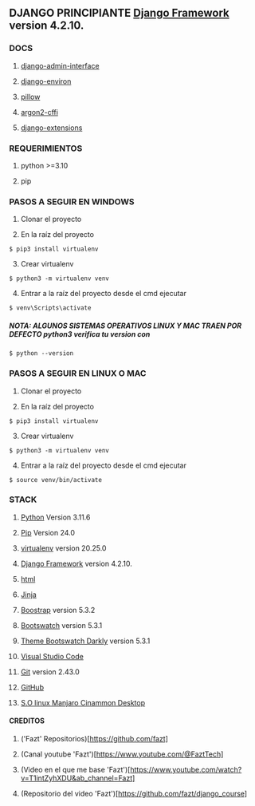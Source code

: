 ## DJANGO PRINCIPIANTE [Django Framework](https://www.djangoproject.com/download/) version 4.2.10.

### DOCS

1. [django-admin-interface](https://pypi.org/project/django-admin-interface/)

2. [django-environ](https://pypi.org/project/django-environ/)

3. [pillow](https://pypi.org/project/pillow/)

4. [argon2-cffi](https://pypi.org/project/argon2-cffi/)

5. [django-extensions](https://pypi.org/project/django-extensions/)

### REQUERIMIENTOS

1. python >=3.10

2. pip

### PASOS A SEGUIR EN WINDOWS

1. Clonar el proyecto

2. En la raíz del proyecto

```
$ pip3 install virtualenv
```

3. Crear virtualenv

```
$ python3 -m virtualenv venv
```

4. Entrar a la raíz del proyecto desde el cmd ejecutar

```
$ venv\Scripts\activate
```

##### NOTA: ALGUNOS SISTEMAS OPERATIVOS LINUX Y MAC TRAEN POR DEFECTO python3 verifica tu version con

```
$ python --version
```

### PASOS A SEGUIR EN LINUX O MAC

1. Clonar el proyecto

2. En la raíz del proyecto

```
$ pip3 install virtualenv
```

3. Crear virtualenv

```
$ python3 -m virtualenv venv
```

4. Entrar a la raíz del proyecto desde el cmd ejecutar

```
$ source venv/bin/activate
```

### STACK

1. [Python](https://www.python.org/) Version 3.11.6

2. [Pip](https://pip.pypa.io/en/stable/) Version 24.0

3. [virtualenv](https://virtualenv.pypa.io/en/latest/) version 20.25.0

4. [Django Framework](https://www.djangoproject.com/download/) version 4.2.10.

5. [html](https://developer.mozilla.org/es/docs/Web/HTML)

6. [Jinja](https://jinja.palletsprojects.com/)

7. [Boostrap](https://getbootstrap.com/docs/5.3/getting-started/introduction/) version 5.3.2

8. [Bootswatch](https://bootswatch.com/) version 5.3.1

9. [Theme Bootswatch Darkly](https://bootswatch.com/darkly/) version 5.3.1

10. [Visual Studio Code](https://code.visualstudio.com/)

11. [Git](https://git-scm.com/) version 2.43.0

12. [GitHub](https://github.com/)

13. [S.O linux Manjaro Cinammon Desktop](https://manjaro.org/download/)

#### CREDITOS

1. ('Fazt' Repositorios)[https://github.com/fazt]

2. (Canal youtube 'Fazt')[https://www.youtube.com/@FaztTech]

3. (Video en el que me base 'Fazt')[https://www.youtube.com/watch?v=T1intZyhXDU&ab_channel=Fazt]

4. (Repositorio del video 'Fazt')[https://github.com/fazt/django_course]
